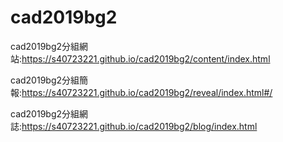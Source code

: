 # cad2019bg2
cad2019bg2分組網站:https://s40723221.github.io/cad2019bg2/content/index.html

cad2019bg2分組簡報:https://s40723221.github.io/cad2019bg2/reveal/index.html#/

cad2019bg2分組網誌:https://s40723221.github.io/cad2019bg2/blog/index.html
